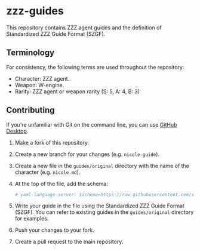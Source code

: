 # zzz-guides

This repository contains ZZZ agent guides and the definition of Standardized ZZZ Guide Format (SZGF).

## Terminology

For consistency, the following terms are used throughout the repository:

- Character: ZZZ agent.
- Weapon: W-engine.
- Rarity: ZZZ agent or weapon rarity (S: 5, A: 4, B: 3)

## Contributing

If you're unfamiliar with Git on the command line, you can use [GitHub Desktop](https://desktop.github.com/).

1. Make a fork of this repository.
1. Create a new branch for your changes (e.g. `nicole-guide`).
1. Create a new file in the `guides/original` directory with the name of the character (e.g. `nicole.md`).
1. At the top of the file, add the schema:

   ```yml
   # yaml-language-server: $schema=https://raw.githubusercontent.com/seriaati/zzz-guides/refs/heads/main/schema.json
   ```

1. Write your guide in the file using the Standardized ZZZ Guide Format (SZGF). You can refer to existing guides in the `guides/original` directory for examples.
1. Push your changes to your fork.
1. Create a pull request to the main repository.
